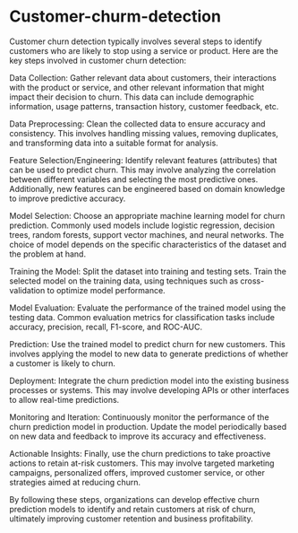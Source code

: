 # Customer-churm-detection
Customer churn detection typically involves several steps to identify customers who are likely to stop using a service or product. Here are the key steps involved in customer churn detection:

Data Collection: Gather relevant data about customers, their interactions with the product or service, and other relevant information that might impact their decision to churn. This data can include demographic information, usage patterns, transaction history, customer feedback, etc.

Data Preprocessing: Clean the collected data to ensure accuracy and consistency. This involves handling missing values, removing duplicates, and transforming data into a suitable format for analysis.

Feature Selection/Engineering: Identify relevant features (attributes) that can be used to predict churn. This may involve analyzing the correlation between different variables and selecting the most predictive ones. Additionally, new features can be engineered based on domain knowledge to improve predictive accuracy.

Model Selection: Choose an appropriate machine learning model for churn prediction. Commonly used models include logistic regression, decision trees, random forests, support vector machines, and neural networks. The choice of model depends on the specific characteristics of the dataset and the problem at hand.

Training the Model: Split the dataset into training and testing sets. Train the selected model on the training data, using techniques such as cross-validation to optimize model performance.

Model Evaluation: Evaluate the performance of the trained model using the testing data. Common evaluation metrics for classification tasks include accuracy, precision, recall, F1-score, and ROC-AUC.

Prediction: Use the trained model to predict churn for new customers. This involves applying the model to new data to generate predictions of whether a customer is likely to churn.

Deployment: Integrate the churn prediction model into the existing business processes or systems. This may involve developing APIs or other interfaces to allow real-time predictions.

Monitoring and Iteration: Continuously monitor the performance of the churn prediction model in production. Update the model periodically based on new data and feedback to improve its accuracy and effectiveness.

Actionable Insights: Finally, use the churn predictions to take proactive actions to retain at-risk customers. This may involve targeted marketing campaigns, personalized offers, improved customer service, or other strategies aimed at reducing churn.

By following these steps, organizations can develop effective churn prediction models to identify and retain customers at risk of churn, ultimately improving customer retention and business profitability.
